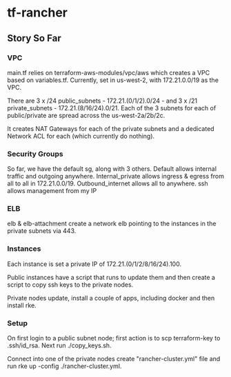 # tf-rancher

## Story So Far

### VPC 

main.tf relies on terraform-aws-modules/vpc/aws which creates a VPC based on variables.tf.
Currently, set in us-west-2, with 172.21.0.0/19 as the VPC.

There are 3 x /24 public_subnets - 172.21.(0/1/2).0/24 - and 3 x /21 private_subnets - 172.21.(8/16/24).0/21. Each of the 3 subnets for each of public/private are spread across the us-west-2a/2b/2c.

It creates NAT Gateways for each of the private subnets and a dedicated Network ACL for each (which currently do nothing).

### Security Groups

So far, we have the default sg, along with 3 others.
Default allows internal traffic and outgoing anywhere.
Internal_private allows ingress & egress from all to all in 172.21.0.0/19.
Outbound_internet allows all to anywhere.
ssh allows management from my IP

### ELB

elb & elb-attachment create a network elb pointing to the instances in the private subnets via 443.

### Instances

Each instance is set a private IP of 172.21.(0/1/2/8/16/24).100.

Public instances have a script that runs to update them and then create a script to copy ssh keys to the private nodes.

Private nodes update, install a couple of apps, including docker and then install rke. 

### Setup

On first login to a public subnet node; first action is to scp terraform-key to .ssh/id_rsa. Next run ./copy_keys.sh.

Connect into one of the private nodes create "rancher-cluster.yml" file and run rke up -config ./rancher-cluster.yml.



